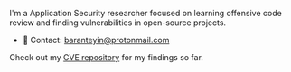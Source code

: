 I'm a Application Security researcher focused on learning offensive code review and finding vulnerabilities in open-source projects.

- 📧 Contact: baranteyin@protonmail.com

Check out my [CVE repository](https://github.com/BaranTeyin1/vulnerability-research) for my findings so far.
